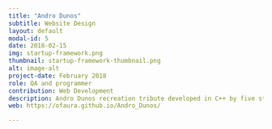 ```yaml
---
title: "Andro Dunos"
subtitle: Website Design
layout: default
modal-id: 5
date: 2018-02-15
img: startup-framework.png
thumbnail: startup-framework-thumbnail.png
alt: image-alt
project-date: February 2018
role: QA and programmer
contribution: Web Development
description: Andro Dunos recreation tribute developed in C++ by five students in first course.
web: https://ofaura.github.io/Andro_Dunos/

---
```

